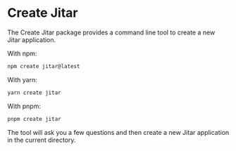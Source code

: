
# Create Jitar

The Create Jitar package provides a command line tool to create a new Jitar application.

With npm:

```bash
npm create jitar@latest
```

With yarn:

```bash
yarn create jitar
```

With pnpm:

```bash
pnpm create jitar
```

The tool will ask you a few questions and then create a new Jitar application in the current directory.
